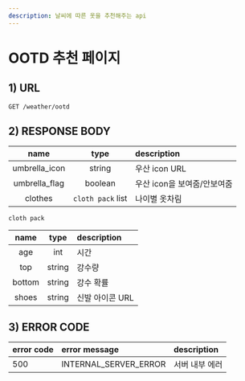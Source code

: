 ```yaml
---
description: 날씨에 따른 옷을 추천해주는 api
---
```


# OOTD 추천 페이지

## 1) URL

```
GET /weather/ootd
```

## 2) RESPONSE BODY

| name | type | description |
| :---: | :---: | :--- |
| umbrella\_icon | string | 우산 icon URL |
| umbrella\_flag | boolean | 우산 icon을 보여줌/안보여줌 |
| clothes | `cloth pack` list | 나이별 옷차림 |

`cloth pack`

| name | type | description |
| :---: | :---: | :--- |
| age | int | 시간 |
| top | string | 강수량 |
| bottom | string | 강수 확률 |
| shoes | string | 신발 아이콘 URL |

## 3) ERROR CODE

| error code | error message           | description    |
| :--------- | :---------------------- | :------------- |
| 500        | INTERNAL\_SERVER\_ERROR | 서버 내부 에러 |

